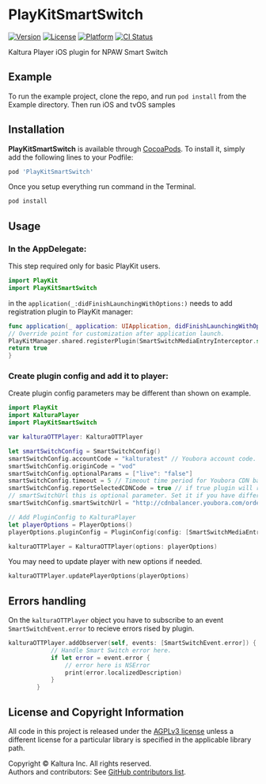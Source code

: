 # PlayKitSmartSwitch

[![Version](https://img.shields.io/cocoapods/v/PlayKitSmartSwitch.svg?style=flat)](https://cocoapods.org/pods/PlayKitSmartSwitch)
[![License](https://img.shields.io/cocoapods/l/PlayKitSmartSwitch.svg?style=flat)](https://cocoapods.org/pods/PlayKitSmartSwitch)
[![Platform](https://img.shields.io/cocoapods/p/PlayKitSmartSwitch.svg?style=flat)](https://cocoapods.org/pods/PlayKitSmartSwitch)
[![CI Status](https://travis-ci.com/kaltura/playkit-ios-smartswitch.svg?branch=develop)](https://travis-ci.com/github/kaltura/playkit-ios-smartswitch)

Kaltura Player iOS plugin for NPAW Smart Switch

## Example

To run the example project, clone the repo, and run `pod install` from the Example directory.
Then run iOS and tvOS samples

## Installation

**PlayKitSmartSwitch** is available through [CocoaPods](https://cocoapods.org). To install
it, simply add the following lines to your Podfile:

```ruby
pod 'PlayKitSmartSwitch'
```
Once you setup everything run command in the Terminal.
```ruby
pod install
```

## Usage
### In the AppDelegate:

This step required only for basic PlayKit users.

```swift
import PlayKit
import PlayKitSmartSwitch
```
in the ```application(_:didFinishLaunchingWithOptions:)``` needs to add registration plugin to PlayKit manager:
```swift
func application(_ application: UIApplication, didFinishLaunchingWithOptions launchOptions: [UIApplication.LaunchOptionsKey: Any]?) -> Bool {
// Override point for customization after application launch.
PlayKitManager.shared.registerPlugin(SmartSwitchMediaEntryInterceptor.self)
return true
}
```
### Create plugin config and add it to player:
Create plugin config parameters may be different than shown on example.
```swift
import PlayKit
import KalturaPlayer
import PlayKitSmartSwitch
```

```swift
var kalturaOTTPlayer: KalturaOTTPlayer

let smartSwitchConfig = SmartSwitchConfig()
smartSwitchConfig.accountCode = "kalturatest" // Youbora account code.
smartSwitchConfig.originCode = "vod"
smartSwitchConfig.optionalParams = ["live": "false"]
smartSwitchConfig.timeout = 5 // Timeout time period for Youbora CDN balancer calls.
smartSwitchConfig.reportSelectedCDNCode = true // if true plugin will report chosen CDN code to Youbora analytics.
// smartSwitchUrl this is optional parameter. Set it if you have different Youbora CDN balancer host.
smartSwitchConfig.smartSwitchUrl = "http://cdnbalancer.youbora.com/orderedcdn"

// Add PluginConfig to KalturaPlayer
let playerOptions = PlayerOptions()
playerOptions.pluginConfig = PluginConfig(config: [SmartSwitchMediaEntryInterceptor.pluginName: smartSwitchConfig])

kalturaOTTPlayer = KalturaOTTPlayer(options: playerOptions)

```
You may need to update player with new options if needed.
```swift
kalturaOTTPlayer.updatePlayerOptions(playerOptions)
```

## Errors handling

On the ```kalturaOTTPlayer``` object you have to subscribe to an event ```SmartSwitchEvent.error``` to recieve errors rised by plugin.

```swift
kalturaOTTPlayer.addObserver(self, events: [SmartSwitchEvent.error]) { event in
            // Handle Smart Switch error here.
            if let error = event.error {
                // error here is NSError
                print(error.localizedDescription)
            }
        }
```

## License and Copyright Information

All code in this project is released under the [AGPLv3 license](http://www.gnu.org/licenses/agpl-3.0.html) unless a different license for a particular library is specified in the applicable library path.   

Copyright © Kaltura Inc. All rights reserved.   
Authors and contributors: See [GitHub contributors list](https://github.com/kaltura/playkit-ios-smartswitch/graphs/contributors).

